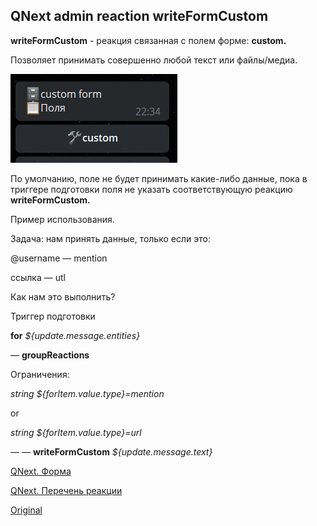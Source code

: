 ## QNext admin reaction writeFormCustom

**writeFormCustom** - реакция связанная с полем форме: **custom.** 

Позволяет принимать совершенно любой текст или файлы/медиа.

![](./1.png)

По умолчанию, поле не будет принимать какие-либо данные, пока в триггере подготовки поля не указать соответствующую реакцию **writeFormCustom.** 



Пример использования.

Задача: нам принять данные, только если это:

@username — mention

ссылка — utl

Как нам это выполнить?

Триггер подготовки

**for** _${update.message.entities}_

— **groupReactions** 

Ограничения:

_string ${forItem.value.type}=mention_

  or

_string ${forItem.value.type}=url_

— — **writeFormCustom** _${update.message.text}_





[QNext. Форма](/docs-test/ph/admin/forms-about)

[QNext. Перечень реакции](/docs-test/ph/reactions)


  
[Original](https://telegra.ph/QNext-admin-reaction-writeFormCustom-01-30)